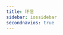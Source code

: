 ```yaml
---
title: 环信
sidebar: iossidebar
secondnavios: true
---
```


# 

<pre class="hll"><code class="language-java">

</code></pre>